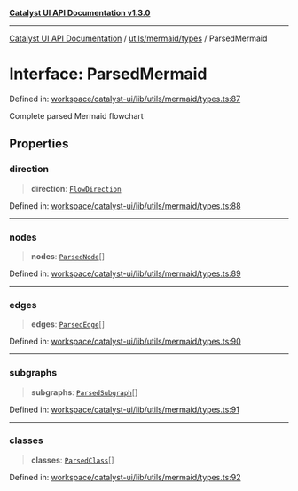 [**Catalyst UI API Documentation v1.3.0**](../../../../README.md)

---

[Catalyst UI API Documentation](../../../../README.md) / [utils/mermaid/types](../README.md) / ParsedMermaid

# Interface: ParsedMermaid

Defined in: [workspace/catalyst-ui/lib/utils/mermaid/types.ts:87](https://github.com/TheBranchDriftCatalyst/catalyst-ui/blob/main/lib/utils/mermaid/types.ts#L87)

Complete parsed Mermaid flowchart

## Properties

### direction

> **direction**: [`FlowDirection`](../type-aliases/FlowDirection.md)

Defined in: [workspace/catalyst-ui/lib/utils/mermaid/types.ts:88](https://github.com/TheBranchDriftCatalyst/catalyst-ui/blob/main/lib/utils/mermaid/types.ts#L88)

---

### nodes

> **nodes**: [`ParsedNode`](ParsedNode.md)[]

Defined in: [workspace/catalyst-ui/lib/utils/mermaid/types.ts:89](https://github.com/TheBranchDriftCatalyst/catalyst-ui/blob/main/lib/utils/mermaid/types.ts#L89)

---

### edges

> **edges**: [`ParsedEdge`](ParsedEdge.md)[]

Defined in: [workspace/catalyst-ui/lib/utils/mermaid/types.ts:90](https://github.com/TheBranchDriftCatalyst/catalyst-ui/blob/main/lib/utils/mermaid/types.ts#L90)

---

### subgraphs

> **subgraphs**: [`ParsedSubgraph`](ParsedSubgraph.md)[]

Defined in: [workspace/catalyst-ui/lib/utils/mermaid/types.ts:91](https://github.com/TheBranchDriftCatalyst/catalyst-ui/blob/main/lib/utils/mermaid/types.ts#L91)

---

### classes

> **classes**: [`ParsedClass`](ParsedClass.md)[]

Defined in: [workspace/catalyst-ui/lib/utils/mermaid/types.ts:92](https://github.com/TheBranchDriftCatalyst/catalyst-ui/blob/main/lib/utils/mermaid/types.ts#L92)
